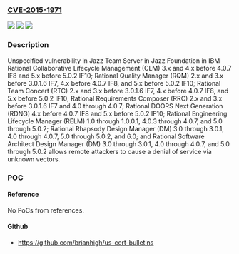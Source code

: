 ### [CVE-2015-1971](https://cve.mitre.org/cgi-bin/cvename.cgi?name=CVE-2015-1971)
![](https://img.shields.io/static/v1?label=Product&message=n%2Fa&color=blue)
![](https://img.shields.io/static/v1?label=Version&message=n%2Fa&color=blue)
![](https://img.shields.io/static/v1?label=Vulnerability&message=n%2Fa&color=brighgreen)

### Description

Unspecified vulnerability in Jazz Team Server in Jazz Foundation in IBM Rational Collaborative Lifecycle Management (CLM) 3.x and 4.x before 4.0.7 IF8 and 5.x before 5.0.2 IF10; Rational Quality Manager (RQM) 2.x and 3.x before 3.0.1.6 IF7, 4.x before 4.0.7 IF8, and 5.x before 5.0.2 IF10; Rational Team Concert (RTC) 2.x and 3.x before 3.0.1.6 IF7, 4.x before 4.0.7 IF8, and 5.x before 5.0.2 IF10; Rational Requirements Composer (RRC) 2.x and 3.x before 3.0.1.6 IF7 and 4.0 through 4.0.7; Rational DOORS Next Generation (RDNG) 4.x before 4.0.7 IF8 and 5.x before 5.0.2 IF10; Rational Engineering Lifecycle Manager (RELM) 1.0 through 1.0.0.1, 4.0.3 through 4.0.7, and 5.0 through 5.0.2; Rational Rhapsody Design Manager (DM) 3.0 through 3.0.1, 4.0 through 4.0.7, 5.0 through 5.0.2, and 6.0; and Rational Software Architect Design Manager (DM) 3.0 through 3.0.1, 4.0 through 4.0.7, and 5.0 through 5.0.2 allows remote attackers to cause a denial of service via unknown vectors.

### POC

#### Reference
No PoCs from references.

#### Github
- https://github.com/brianhigh/us-cert-bulletins

